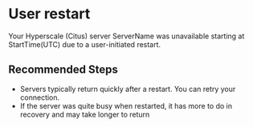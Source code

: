 <properties
	pageTitle="User restart"
	description="Connections failing because of user restart"
	infoBubbleText="Found recent connection failure: See details on the right."
	service="microsoft.dbforpostgresql"
	resource="dbforpostgresql"
	ms.author="v-basanj"
	displayOrder=""
	articleId="dbforpostgresql-asc-citus-connectivity-userrestart"
	diagnosticScenario="OrcasCitusUserRestartInsight"
	selfHelpType="diagnostics"
	supportTopicIds="32731217, 32639977"
	productPesIds="17068"
	cloudEnvironments="public, blackForest, fairfax, mooncake, usnat, ussec"
	ownershipId="AzureData_AzureDatabaseforCitus"
/>

# User restart

<!--issueDescription-->
Your Hyperscale (Citus) server <!--$ServerName-->ServerName<!--/$ServerName--> was unavailable starting at <!--$StartTime-->StartTime<!--/$StartTime-->(UTC) due to a user-initiated restart.
<!--/issueDescription-->

## **Recommended Steps**
* Servers typically return quickly after a restart. You can retry your connection.
* If the server was quite busy when restarted, it has more to do in recovery and may take longer to return
